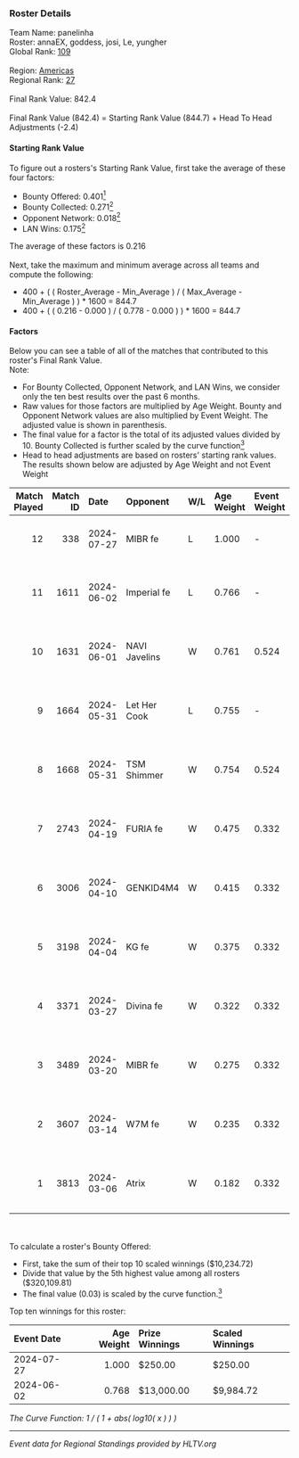 ### Roster Details<br />
Team Name: panelinha<br />
Roster: annaEX, goddess, josi, Le, yungher<br />
Global Rank: [109](../standings_global.md)<br />
<br />
Region: [Americas]( ../standings_americas.md)<br />
Regional Rank: [27]( ../standings_americas.md)<br />
<br />
Final Rank Value:  842.4<br />
<br />
Final Rank Value (842.4) = Starting Rank Value (844.7) + Head To Head Adjustments (-2.4)<br />

#### Starting Rank Value<br />
To figure out a rosters's Starting Rank Value, first take the average of these four factors:<br />
- Bounty Offered: 0.401[<sup>1</sup>](#table2)
- Bounty Collected: 0.271[<sup>2</sup>](#table1)
- Opponent Network: 0.018[<sup>2</sup>](#table1)
- LAN Wins: 0.175[<sup>2</sup>](#table1)

The average of these factors is 0.216<br />
<br />
Next, take the maximum and minimum average across all teams and compute the following:<br />
- 400 + ( ( Roster_Average - Min_Average ) / ( Max_Average - Min_Average ) ) * 1600 = 844.7
- 400 + ( ( 0.216 - 0.000 ) / ( 0.778 - 0.000 ) ) * 1600 = 844.7


#### Factors<br />
Below you can see a table of all of the matches that contributed to this roster's Final Rank Value.<br />
Note:<br />

- For Bounty Collected, Opponent Network, and LAN Wins, we consider only the ten best results over the past 6 months.
- Raw values for those factors are multiplied by Age Weight. Bounty and Opponent Network values are also multiplied by Event Weight. The adjusted value is shown in parenthesis.
- The final value for a factor is the total of its adjusted values divided by 10. Bounty Collected is further scaled by the curve function[<sup>3</sup>](#curveFunction)
- Head to head adjustments are based on rosters' starting rank values. The results shown below are adjusted by Age Weight and not Event Weight
<span id="table1"></span><br />


| Match Played | Match ID | Date       | Opponent      | W/L | Age Weight | Event Weight | Bounty Collected | Opponent Network | LAN Wins  | H2H Adj. | Roster                                   |
| -: | -: | :- | :- | :- | :- | :- | :- | :- | :- | -: | :- |
|           12 |      338 | 2024-07-27 | MIBR fe       | L   | 1.000      | -            | -                | -                | -         |   -21.81 | annaEX, goddess, josi, Le, yungher       |
|           11 |     1611 | 2024-06-02 | Imperial fe   | L   | 0.766      | -            | -                | -                | -         |    -6.48 | annaEX, goddess, julih, poppins, yungher |
|           10 |     1631 | 2024-06-01 | NAVI Javelins | W   | 0.761      | 0.524        | 0.026 (0.010)    | 0.179 (0.071)    | 1 (0.761) |    11.97 | annaEX, goddess, julih, poppins, yungher |
|            9 |     1664 | 2024-05-31 | Let Her Cook  | L   | 0.755      | -            | -                | -                | -         |   -10.05 | annaEX, goddess, julih, poppins, yungher |
|            8 |     1668 | 2024-05-31 | TSM Shimmer   | W   | 0.754      | 0.524        | 0.020 (0.008)    | 0.191 (0.075)    | 1 (0.754) |     7.67 | annaEX, goddess, julih, poppins, yungher |
|            7 |     2743 | 2024-04-19 | FURIA fe      | W   | 0.475      | 0.332        | 0.003 (0.001)    | 0.069 (0.011)    | 0 (0.000) |     4.09 | annaEX, goddess, julih, poppins, yungher |
|            6 |     3006 | 2024-04-10 | GENKID4M4     | W   | 0.415      | 0.332        | 0.002 (0.000)    | 0.010 (0.001)    | 0 (0.000) |     2.64 | annaEX, goddess, julih, poppins, yungher |
|            5 |     3198 | 2024-04-04 | KG fe         | W   | 0.375      | 0.332        | 0.001 (0.000)    | 0.002 (0.000)    | 0 (0.000) |     1.61 | annaEX, goddess, julih, poppins, yungher |
|            4 |     3371 | 2024-03-27 | Divina fe     | W   | 0.322      | 0.332        | 0.002 (0.000)    | 0.019 (0.002)    | 0 (0.000) |     2.32 | annaEX, goddess, julih, poppins, yungher |
|            3 |     3489 | 2024-03-20 | MIBR fe       | W   | 0.275      | 0.332        | 0.007 (0.001)    | 0.102 (0.009)    | 0 (0.000) |     2.56 | annaEX, goddess, julih, poppins, yungher |
|            2 |     3607 | 2024-03-14 | W7M fe        | W   | 0.235      | 0.332        | 0.002 (0.000)    | 0.030 (0.002)    | 0 (0.000) |     1.71 | annaEX, goddess, julih, poppins, yungher |
|            1 |     3813 | 2024-03-06 | Atrix         | W   | 0.182      | 0.332        | 0.003 (0.000)    | 0.056 (0.003)    | 0 (0.000) |     1.41 | annaEX, goddess, julih, poppins, yungher |

<br />
<span id="table2"></span><br />
To calculate a roster's Bounty Offered:<br />

- First, take the sum of their top 10 scaled winnings ($10,234.72)
- Divide that value by the 5th highest value among all rosters ($320,109.81)
- The final value (0.03) is scaled by the curve function.[<sup>3</sup>](#curveFunction)

Top ten winnings for this roster:<br />

| Event Date | Age Weight | Prize Winnings | Scaled Winnings |
| :- | -: | :- | :- |
| 2024-07-27 |      1.000 | $250.00        | $250.00         |
| 2024-06-02 |      0.768 | $13,000.00     | $9,984.72       |


<span id="curveFunction"></span>_The Curve Function: 1 / ( 1 + abs( log10( x ) ) )_<br />

---
_Event data for Regional Standings provided by HLTV.org_<br />
